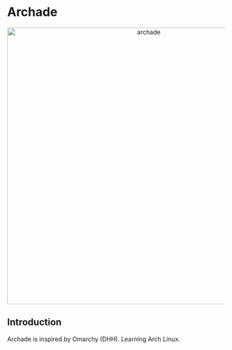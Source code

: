 # Archade

<p align="center">
  <img width="auto" height="640" alt="archade" src="https://github.com/user-attachments/assets/78f38ec9-07db-4d7a-aeaa-54350a5df3ea" />
</p>

## Introduction

Archade is inspired by Omarchy (DHH).
Learning Arch Linux.